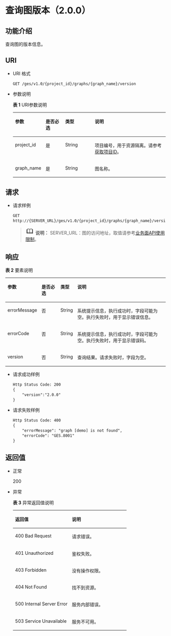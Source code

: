 # 查询图版本（2.0.0）<a name="ges_03_0122"></a>

## 功能介绍<a name="section37764048191148"></a>

查询图的版本信息。

## URI<a name="section15356798191148"></a>

-   URI 格式

    ```
    GET /ges/v1.0/{project_id}/graphs/{graph_name}/version
    ```

-   参数说明

    **表 1**  URI参数说明

    <a name="table3619699419128"></a>
    <table><thead align="left"><tr id="row4936524019128"><th class="cellrowborder" valign="top" width="18.96%" id="mcps1.2.5.1.1"><p id="p763516191228"><a name="p763516191228"></a><a name="p763516191228"></a>参数</p>
    </th>
    <th class="cellrowborder" valign="top" width="12.94%" id="mcps1.2.5.1.2"><p id="p61844796191228"><a name="p61844796191228"></a><a name="p61844796191228"></a>是否必选</p>
    </th>
    <th class="cellrowborder" valign="top" width="19.5%" id="mcps1.2.5.1.3"><p id="p43372552191228"><a name="p43372552191228"></a><a name="p43372552191228"></a>类型</p>
    </th>
    <th class="cellrowborder" valign="top" width="48.6%" id="mcps1.2.5.1.4"><p id="p23515849191228"><a name="p23515849191228"></a><a name="p23515849191228"></a>说明</p>
    </th>
    </tr>
    </thead>
    <tbody><tr id="row4873491619128"><td class="cellrowborder" valign="top" width="18.96%" headers="mcps1.2.5.1.1 "><p id="p4213321191228"><a name="p4213321191228"></a><a name="p4213321191228"></a>project_id</p>
    </td>
    <td class="cellrowborder" valign="top" width="12.94%" headers="mcps1.2.5.1.2 "><p id="p5734744191228"><a name="p5734744191228"></a><a name="p5734744191228"></a>是</p>
    </td>
    <td class="cellrowborder" valign="top" width="19.5%" headers="mcps1.2.5.1.3 "><p id="p61861115191228"><a name="p61861115191228"></a><a name="p61861115191228"></a>String</p>
    </td>
    <td class="cellrowborder" valign="top" width="48.6%" headers="mcps1.2.5.1.4 "><p id="p51708449194548"><a name="p51708449194548"></a><a name="p51708449194548"></a>项目编号，用于资源隔离。请参考<a href="获取项目ID.md">获取项目ID</a>。</p>
    </td>
    </tr>
    <tr id="row1731693219128"><td class="cellrowborder" valign="top" width="18.96%" headers="mcps1.2.5.1.1 "><p id="p34438426191228"><a name="p34438426191228"></a><a name="p34438426191228"></a>graph_name</p>
    </td>
    <td class="cellrowborder" valign="top" width="12.94%" headers="mcps1.2.5.1.2 "><p id="p38049136191228"><a name="p38049136191228"></a><a name="p38049136191228"></a>是</p>
    </td>
    <td class="cellrowborder" valign="top" width="19.5%" headers="mcps1.2.5.1.3 "><p id="p62081182191228"><a name="p62081182191228"></a><a name="p62081182191228"></a>String</p>
    </td>
    <td class="cellrowborder" valign="top" width="48.6%" headers="mcps1.2.5.1.4 "><p id="p62519885191228"><a name="p62519885191228"></a><a name="p62519885191228"></a>图名称。</p>
    </td>
    </tr>
    </tbody>
    </table>


## 请求<a name="section66074721191148"></a>

-   请求样例

    ```
    GET http://{SERVER_URL}/ges/v1.0/{project_id}/graphs/{graph_name}/version
    ```

    >![](public_sys-resources/icon-note.gif) **说明：** 
    >SERVER\_URL：图的访问地址，取值请参考[业务面API使用限制](业务面API使用限制.md)。


## 响应<a name="section3957270191148"></a>

**表 2**  要素说明

<a name="table3059058219130"></a>
<table><thead align="left"><tr id="row3715793719130"><th class="cellrowborder" valign="top" width="14.56%" id="mcps1.2.5.1.1"><p id="p52877275191312"><a name="p52877275191312"></a><a name="p52877275191312"></a>参数</p>
</th>
<th class="cellrowborder" valign="top" width="12.73%" id="mcps1.2.5.1.2"><p id="p55200882191312"><a name="p55200882191312"></a><a name="p55200882191312"></a>是否必选</p>
</th>
<th class="cellrowborder" valign="top" width="8.959999999999999%" id="mcps1.2.5.1.3"><p id="p42086449191312"><a name="p42086449191312"></a><a name="p42086449191312"></a>类型</p>
</th>
<th class="cellrowborder" valign="top" width="63.74999999999999%" id="mcps1.2.5.1.4"><p id="p53559233191312"><a name="p53559233191312"></a><a name="p53559233191312"></a>说明</p>
</th>
</tr>
</thead>
<tbody><tr id="row5999946919130"><td class="cellrowborder" valign="top" width="14.56%" headers="mcps1.2.5.1.1 "><p id="p20120435191312"><a name="p20120435191312"></a><a name="p20120435191312"></a>errorMessage</p>
</td>
<td class="cellrowborder" valign="top" width="12.73%" headers="mcps1.2.5.1.2 "><p id="p19142500191312"><a name="p19142500191312"></a><a name="p19142500191312"></a>否</p>
</td>
<td class="cellrowborder" valign="top" width="8.959999999999999%" headers="mcps1.2.5.1.3 "><p id="p7038662191312"><a name="p7038662191312"></a><a name="p7038662191312"></a>String</p>
</td>
<td class="cellrowborder" valign="top" width="63.74999999999999%" headers="mcps1.2.5.1.4 "><p id="p33260736191312"><a name="p33260736191312"></a><a name="p33260736191312"></a>系统提示信息，执行成功时，字段可能为空。执行失败时，用于显示错误信息。</p>
</td>
</tr>
<tr id="row4778590919130"><td class="cellrowborder" valign="top" width="14.56%" headers="mcps1.2.5.1.1 "><p id="p20777176191312"><a name="p20777176191312"></a><a name="p20777176191312"></a>errorCode</p>
</td>
<td class="cellrowborder" valign="top" width="12.73%" headers="mcps1.2.5.1.2 "><p id="p5229719191312"><a name="p5229719191312"></a><a name="p5229719191312"></a>否</p>
</td>
<td class="cellrowborder" valign="top" width="8.959999999999999%" headers="mcps1.2.5.1.3 "><p id="p20954090191312"><a name="p20954090191312"></a><a name="p20954090191312"></a>String</p>
</td>
<td class="cellrowborder" valign="top" width="63.74999999999999%" headers="mcps1.2.5.1.4 "><p id="p19559738191312"><a name="p19559738191312"></a><a name="p19559738191312"></a>系统提示信息，执行成功时，字段可能为空。执行失败时，用于显示错误码。</p>
</td>
</tr>
<tr id="row585084119130"><td class="cellrowborder" valign="top" width="14.56%" headers="mcps1.2.5.1.1 "><p id="p31970017191312"><a name="p31970017191312"></a><a name="p31970017191312"></a>version</p>
</td>
<td class="cellrowborder" valign="top" width="12.73%" headers="mcps1.2.5.1.2 "><p id="p39434599191312"><a name="p39434599191312"></a><a name="p39434599191312"></a>否</p>
</td>
<td class="cellrowborder" valign="top" width="8.959999999999999%" headers="mcps1.2.5.1.3 "><p id="p265216623918"><a name="p265216623918"></a><a name="p265216623918"></a>String</p>
</td>
<td class="cellrowborder" valign="top" width="63.74999999999999%" headers="mcps1.2.5.1.4 "><p id="p25737124191312"><a name="p25737124191312"></a><a name="p25737124191312"></a>查询结果。请求失败时，字段为空。</p>
</td>
</tr>
</tbody>
</table>

-   请求成功样例

    ```
    Http Status Code: 200
    {
        "version":"2.0.0"
    }
    ```

-   请求失败样例

    ```
    Http Status Code: 400
    {
        "errorMessage": "graph [demo] is not found",
        "errorCode": "GES.8001"
    }
    ```


## 返回值<a name="section15676224191148"></a>

-   正常

    200

-   异常

    **表 3**  异常返回值说明

    <a name="table2984752518246"></a>
    <table><thead align="left"><tr id="row1211940418246"><th class="cellrowborder" valign="top" width="50%" id="mcps1.2.3.1.1"><p id="p3980654218254"><a name="p3980654218254"></a><a name="p3980654218254"></a>返回值</p>
    </th>
    <th class="cellrowborder" valign="top" width="50%" id="mcps1.2.3.1.2"><p id="p310447318254"><a name="p310447318254"></a><a name="p310447318254"></a>说明</p>
    </th>
    </tr>
    </thead>
    <tbody><tr id="row4240912018246"><td class="cellrowborder" valign="top" width="50%" headers="mcps1.2.3.1.1 "><p id="p3446280418254"><a name="p3446280418254"></a><a name="p3446280418254"></a>400 Bad Request</p>
    </td>
    <td class="cellrowborder" valign="top" width="50%" headers="mcps1.2.3.1.2 "><p id="p4002370018254"><a name="p4002370018254"></a><a name="p4002370018254"></a>请求错误。</p>
    </td>
    </tr>
    <tr id="row4888805618246"><td class="cellrowborder" valign="top" width="50%" headers="mcps1.2.3.1.1 "><p id="p5203043918254"><a name="p5203043918254"></a><a name="p5203043918254"></a>401 Unauthorized</p>
    </td>
    <td class="cellrowborder" valign="top" width="50%" headers="mcps1.2.3.1.2 "><p id="p5371601718254"><a name="p5371601718254"></a><a name="p5371601718254"></a>鉴权失败。</p>
    </td>
    </tr>
    <tr id="row3592872518246"><td class="cellrowborder" valign="top" width="50%" headers="mcps1.2.3.1.1 "><p id="p3450921718254"><a name="p3450921718254"></a><a name="p3450921718254"></a>403 Forbidden</p>
    </td>
    <td class="cellrowborder" valign="top" width="50%" headers="mcps1.2.3.1.2 "><p id="p4378321618254"><a name="p4378321618254"></a><a name="p4378321618254"></a>没有操作权限。</p>
    </td>
    </tr>
    <tr id="row4281759818246"><td class="cellrowborder" valign="top" width="50%" headers="mcps1.2.3.1.1 "><p id="p4125438418254"><a name="p4125438418254"></a><a name="p4125438418254"></a>404 Not Found</p>
    </td>
    <td class="cellrowborder" valign="top" width="50%" headers="mcps1.2.3.1.2 "><p id="p5327079718254"><a name="p5327079718254"></a><a name="p5327079718254"></a>找不到资源。</p>
    </td>
    </tr>
    <tr id="row994303918246"><td class="cellrowborder" valign="top" width="50%" headers="mcps1.2.3.1.1 "><p id="p4548781618254"><a name="p4548781618254"></a><a name="p4548781618254"></a>500 Internal Server Error</p>
    </td>
    <td class="cellrowborder" valign="top" width="50%" headers="mcps1.2.3.1.2 "><p id="p6063444518254"><a name="p6063444518254"></a><a name="p6063444518254"></a>服务内部错误。</p>
    </td>
    </tr>
    <tr id="row5822219018246"><td class="cellrowborder" valign="top" width="50%" headers="mcps1.2.3.1.1 "><p id="p4487805318254"><a name="p4487805318254"></a><a name="p4487805318254"></a>503 Service Unavailable</p>
    </td>
    <td class="cellrowborder" valign="top" width="50%" headers="mcps1.2.3.1.2 "><p id="p1124370918254"><a name="p1124370918254"></a><a name="p1124370918254"></a>服务不可用。</p>
    </td>
    </tr>
    </tbody>
    </table>


